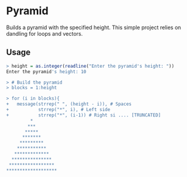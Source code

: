 # Pyramid

Builds a pyramid with the specified height. This simple project relies on dandling for loops and vectors.

## Usage

```R
> height = as.integer(readline("Enter the pyramid's height: "))
Enter the pyramid's height: 10

> # Build the pyramid
> blocks = 1:height

> for (i in blocks){
+   message(strrep(" ", (height - i)), # Spaces
+           strrep("*", i), # Left side
+           strrep("*", (i-1)) # Right si .... [TRUNCATED] 
         *
        ***
       *****
      *******
     *********
    ***********
   *************
  ***************
 *****************
*******************
```

